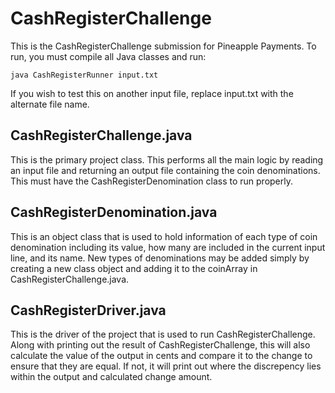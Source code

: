 # CashRegisterChallenge
This is the CashRegisterChallenge submission for Pineapple Payments. To run, you must compile all Java classes and run:
```
java CashRegisterRunner input.txt
```
If you wish to test this on another input file, replace input.txt with the alternate file name.
## CashRegisterChallenge.java
This is the primary project class. This performs all the main logic by reading an input file and returning an output file containing the coin denominations. This must have the CashRegisterDenomination class to run properly.
## CashRegisterDenomination.java
This is an object class that is used to hold information of each type of coin denomination including its value, how many are included in the current input line, and its name. New types of denominations may be added simply by creating a new class object and adding it to the coinArray in CashRegisterChallenge.java.
## CashRegisterDriver.java
This is the driver of the project that is used to run CashRegisterChallenge. Along with printing out the result of CashRegisterChallenge, this will also calculate the value of the output in cents and compare it to the change to ensure that they are equal. If not, it will print out where the discrepency lies within the output and calculated change amount.